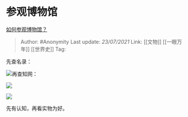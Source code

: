 # 参观博物馆
[如何参观博物馆？](https://www.zhihu.com/question/19746750/answer/1508283074)

> Author: #Anonymity
> Last update: *23/07/2021*
> Link: [[文物]] [[一眼万年]] [[世界史]]
> Tag:

先查名录：

![](https://pic4.zhimg.com/50/v2-d17d37254af31698b8a51705b025f8c4_hd.jpg?source=1940ef5c)再查知网：

![](https://pic1.zhimg.com/50/v2-651418845f5e495e02a3fc6151dc458f_hd.jpg?source=1940ef5c)

![](https://pic4.zhimg.com/50/v2-98ffaa0ef12ae53c81a5ae0f1af3cf9e_hd.jpg?source=1940ef5c)

先有认知，再看实物为好。
